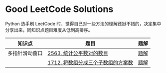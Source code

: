 # Good LeetCode Solutions
Python 选手刷 LeetCode 时，觉得自己对一些方法的理解还挺不错的，决定集中分享出来，同知识点题目难度从低到高排序。

|知识点|题目|题解|
|---|---|---|
|多指针滑动窗口|[2563. 统计公平数对的数目](https://leetcode.cn/problems/count-the-number-of-fair-pairs/)|[题解](https://leetcode.cn/problems/count-the-number-of-fair-pairs/solutions/2769243/duo-zhi-zhen-hua-dong-chuang-kou-python3-d34v/)|
||[1712. 将数组分成三个子数组的方案数](https://leetcode.cn/problems/ways-to-split-array-into-three-subarrays/)|[题解](https://leetcode.cn/problems/ways-to-split-array-into-three-subarrays/solutions/2767138/duo-zhi-zhen-hua-dong-chuang-kou-python3-dv8c/)|
